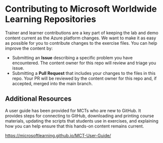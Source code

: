 # Contributing to Microsoft Worldwide Learning Repositories

Trainer and learner contributions are a key part of keeping the lab and demo content current as the Azure platform changes. We want to make it as easy as possible for you to contribute changes to the exercise files. You can help improve the content by:

- Submitting an **Issue** describing a specific problem you have encountered. The content owner for this repo will review and triage you issue.
- Submitting a **Pull Request** that includes your changes to the files in this repo. Your PR will be reviewed by the content owner for this repo and, if accepted, merged into the main branch.

## Additional Resources

A user guide has been provided for MCTs who are new to GitHub. It provides steps for connecting to GitHub, downloading and printing course materials, updating the scripts that students use in exercises, and explaining how you can help ensure that this hands-on content remains current.

<https://microsoftlearning.github.io/MCT-User-Guide/>
